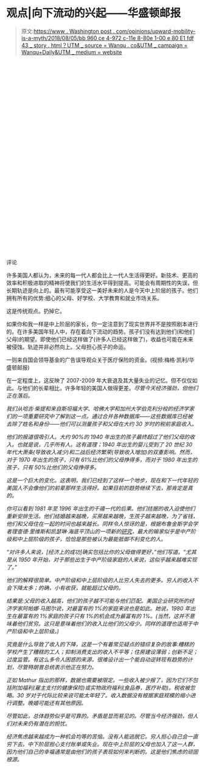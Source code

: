 # 观点|向下流动的兴起——华盛顿邮报

> 原文:[https://www . Washington post . com/opinions/upward-mobility-is-a-myth/2018/08/05/bb 960 ce 4-972 c-11e 8-80e 1-00 e 80 E1 fdf 43 _ story . html？UTM _ source = Wanqu . co&UTM _ campaign = Wanqu+Daily&UTM _ medium = website](https://www.washingtonpost.com/opinions/upward-mobility-is-a-myth/2018/08/05/bb960ce4-972c-11e8-80e1-00e80e1fdf43_story.html?utm_source=wanqu.co&utm_campaign=Wanqu+Daily&utm_medium=website)

<svg viewBox="0 0 16 16" fill="currentColor" aria-hidden="true" focusable="false" role="img" class="wpds-c-kKAfCG wpds-c-efqEZa focus-highlight flex items-center justify-center brad-lg pointer transition-400 ease-in-out transition-colors" aria-label="Comment on this story"><title>Comment on this story</title></svg>

评论

许多美国人都认为，未来的每一代人都会比上一代人生活得更好。新技术、更高的效率和积极进取的精神将使我们的生活水平得到提高。可能会有周期性的失误，但长期轨迹是向上的。最有可能享受这一美好未来的人是今天中上阶层的孩子。他们拥有所有的优势:细心的父母、好学校、大学教育和就业市场关系。

这是传统观点。扔掉它。

如果你和我一样是中上阶层的家长，你一定注意到了现实世界并不是按照剧本进行的。在许多美国年轻人中，存在着向下流动的趋势。孩子们没有达到他们(和他们父母)的期望。即使他们已经这样做了(许多人已经这样做了)，收益也可能在未来被侵蚀。轨迹并非必然向上。父母担心孩子的命运。





一则来自国会领导基金的广告误导观众关于医疗保险的资金。(视频:梅格·凯利/华盛顿邮报)





在一定程度上，这反映了 2007-2009 年大衰退及其大量失业的记忆。但不仅仅如此。与他们的长辈相比，许多年轻的美国人做得更差。*尽管今天经济强劲，但他们正在落后。*

*我们从哈吉·柴提和来自斯坦福大学、哈佛大学和加州大学伯克利分校的经济学家们的一项重要研究中了解到这一点。通过合并各种数据库——这些数据库已经被去除了姓名和身份——他们可以测量孩子和父母在大约 30 岁时的税前家庭收入。*

*他们的报道很吸引人。大约 90%的 1940 年出生的孩子最终超过了他们父母的收入。也就是说，几乎所有人。这有道理；1940 年出生的婴儿受到了 20 世纪 30 年代大萧条(导致收入减少)和二战后经济繁荣(导致收入增加)的双重影响。然而，对于 1970 年出生的孩子，只有 61%比他们的父母挣得多，而对于 1980 年出生的孩子，只有 50%比他们的父母挣得多。*

*这是一个巨大的变化。这表明，我们已经到了这样一个地步，现在和下一代年轻的美国人不会像他们的前辈那样生活得好。如果目前的趋势继续下去，那肯定是真的。*

*你可以看到 1981 年至 1996 年出生的千禧一代的后果。他们拮据的收入迫使他们重新安排生活。他们结婚越来越晚，买房越来越晚，生孩子越来越晚，为了省钱，他们和父母住在一起的时间也越来越长。同样令人惊讶的是，根据布鲁金斯学会学者理查德·里维斯和凯瑟琳·海底平顶山的一项新的[研究](https://www.brookings.edu/blog/up-front/2018/07/25/fewer-americans-are-making-more-than-their-parents-did-especially-if-they-grew-up-in-the-middle-class/ "www.brookings.edu")，最大的输家似乎是中产阶级和中上层阶级的孩子，恰恰是那些被认为最能抵御不利变化的人。*

*“对许多人来说，[经济上的成功]确实包括比你的父母做得更好，”他们写道。“尤其是从 1950 年开始，对于那些出生于中产阶级家庭的人来说，这似乎越来越难实现了。”*

*他们的解释很简单。中产阶级和中上层阶级的人比穷人失去的更多。穷人的收入不会下降太多；的确，小有收获，就能超过父母的。*

*结果是:父母的收入越高，他们的孩子越不可能与他们匹配。美国企业研究所的经济学家阿帕娜·马图尔说，对最富有的 1%的家庭来说也是如此。她说，1980 年出生在最富有的 1%家庭的孩子只有 1%的机会成为最富有的 1%。(当然，这并不意味着他们贫穷。这只是意味着他们的收入比他们的父母少。同样的道理也适用于中产阶级和中上层阶级。)*

*究竟是什么导致了收入的下降，这是一个有着常见疑点的错综复杂的故事:糟糕的学校产生了糟糕的工人；抑制消费支出的收入不平等；住房建设薄弱；创新不足；过度监管。有这么多令人困惑的来源，很难设计出一个能自动逆转现有趋势的计划，尽管特朗普总统表示他正在努力。*

*正如 Mathur 指出的那样，数据也需要被限定。一些收入被少报了，因为它们不包括附加福利(雇主支付的健康保险)或实物政府福利(食品券，医疗补助)。税收被忽略。30 岁对于代际比较来说可能太年轻了。收入数据没有根据家庭规模的缩小进行调整。晚婚可能还有其他原因。*

*尽管如此，总体趋势似乎是可靠的。矛盾是显而易见的。尽管当今经济强劲，但人们对未来仍有潜在的担忧。*

*经济焦虑越来越成为一种机会均等的苦恼。没有人能逃脱它。穷人担心自己会一直穷下去。中下阶层担心支付账单或失业。现在中上阶层的父母也加入了这一人群，因为他们自己的幸福通常是由他们的孩子表现如何来判断的。这是他们焦虑的顽固根源。*